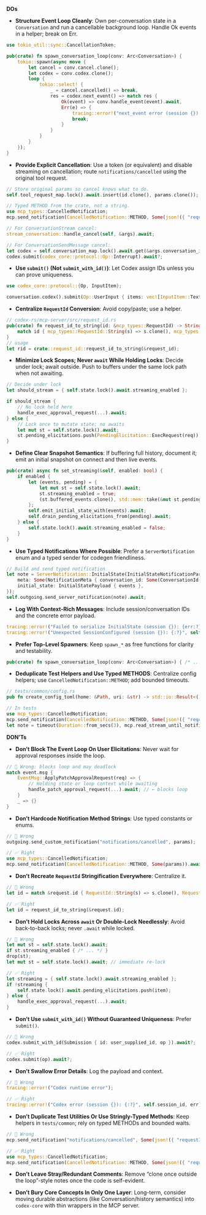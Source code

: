 **DOs**

- **Structure Event Loop Cleanly**: Own per-conversation state in a `Conversation` and run a cancellable background loop. Handle Ok events in a helper; break on Err.
```rust
use tokio_util::sync::CancellationToken;

pub(crate) fn spawn_conversation_loop(conv: Arc<Conversation>) {
    tokio::spawn(async move {
        let cancel = conv.cancel.clone();
        let codex = conv.codex.clone();
        loop {
            tokio::select! {
                _ = cancel.cancelled() => break,
                res = codex.next_event() => match res {
                    Ok(event) => conv.handle_event(event).await,
                    Err(e) => {
                        tracing::error!("next_event error (session {}): {e}", conv.session_id);
                        break;
                    }
                }
            }
        }
    });
}
```

- **Provide Explicit Cancellation**: Use a token (or equivalent) and disable streaming on cancellation; route `notifications/cancelled` using the original tool request.
```rust
// Store original params so cancel knows what to do.
self.tool_request_map.lock().await.insert(id.clone(), params.clone());

// Typed METHOD from the crate, not a string.
use mcp_types::CancelledNotification;
mcp.send_notification(CancelledNotification::METHOD, Some(json!({ "requestId": req_id }))).await?;

// For ConversationStream cancel:
stream_conversation::handle_cancel(self, &args).await;

// For ConversationSendMessage cancel:
let codex = self.conversation_map.lock().await.get(&args.conversation_id.0).unwrap().codex();
codex.submit(codex_core::protocol::Op::Interrupt).await?;
```

- **Use `submit()` (Not `submit_with_id()`)**: Let Codex assign IDs unless you can prove uniqueness.
```rust
use codex_core::protocol::{Op, InputItem};

conversation.codex().submit(Op::UserInput { items: vec![InputItem::Text { text }] }).await?;
```

- **Centralize `RequestId` Conversion**: Avoid copy/paste; use a helper.
```rust
// codex-rs/mcp-server/src/request_id.rs
pub(crate) fn request_id_to_string(id: &mcp_types::RequestId) -> String {
    match id { mcp_types::RequestId::String(s) => s.clone(), mcp_types::RequestId::Integer(i) => i.to_string() }
}
// usage
let rid = crate::request_id::request_id_to_string(&request_id);
```

- **Minimize Lock Scopes; Never `await` While Holding Locks**: Decide under lock; await outside. Push to buffers under the same lock path when not awaiting.
```rust
// Decide under lock
let should_stream = { self.state.lock().await.streaming_enabled };

if should_stream {
    // No lock held here
    handle_exec_approval_request(...).await;
} else {
    // Lock once to mutate state; no awaits
    let mut st = self.state.lock().await;
    st.pending_elicitations.push(PendingElicitation::ExecRequest(req));
}
```

- **Define Clear Snapshot Semantics**: If buffering full history, document it; emit an initial snapshot on connect and then live events.
```rust
pub(crate) async fn set_streaming(&self, enabled: bool) {
    if enabled {
        let (events, pending) = {
            let mut st = self.state.lock().await;
            st.streaming_enabled = true;
            (st.buffered_events.clone(), std::mem::take(&mut st.pending_elicitations))
        };
        self.emit_initial_state_with(events).await;
        self.drain_pending_elicitations_from(pending).await;
    } else {
        self.state.lock().await.streaming_enabled = false;
    }
}
```

- **Use Typed Notifications Where Possible**: Prefer a `ServerNotification` enum and a typed sender for codegen friendliness.
```rust
// Build and send typed notification
let note = ServerNotification::InitialState(InitialStateNotificationParams {
    meta: Some(NotificationMeta { conversation_id: Some(ConversationId(self.session_id)), request_id: None }),
    initial_state: InitialStatePayload { events },
});
self.outgoing.send_server_notification(note).await;
```

- **Log With Context-Rich Messages**: Include session/conversation IDs and the concrete error payload.
```rust
tracing::error!("Failed to serialize InitialState (session {}): {err:?}", self.session_id);
tracing::error!("Unexpected SessionConfigured (session {}): {:?}", self.session_id, ev);
```

- **Prefer Top-Level Spawners**: Keep `spawn_*` as free functions for clarity and testability.
```rust
pub(crate) fn spawn_conversation_loop(conv: Arc<Conversation>) { /* ... */ }
```

- **Deduplicate Test Helpers and Use Typed METHODS**: Centralize config helpers; use `CancelledNotification::METHOD`; add bounded timeouts.
```rust
// tests/common/config.rs
pub fn create_config_toml(home: &Path, uri: &str) -> std::io::Result<()> { /* ... */ }

// In tests
use mcp_types::CancelledNotification;
mcp.send_notification(CancelledNotification::METHOD, Some(json!({ "requestId": id }))).await?;
let note = timeout(Duration::from_secs(3), mcp.read_stream_until_notification_method("agent_message")).await??;
```


**DON’Ts**

- **Don’t Block The Event Loop On User Elicitations**: Never wait for approval responses inside the loop.
```rust
// 🚫 Wrong: blocks loop and may deadlock
match event.msg {
    EventMsg::ApplyPatchApprovalRequest(req) => {
        // Holding state or loop context while awaiting
        handle_patch_approval_request(...).await; // ← blocks loop
    }
    _ => {}
}
```

- **Don’t Hardcode Notification Method Strings**: Use typed constants or enums.
```rust
// 🚫 Wrong
outgoing.send_custom_notification("notifications/cancelled", params);

// ✅ Right
use mcp_types::CancelledNotification;
mcp.send_notification(CancelledNotification::METHOD, Some(params)).await?;
```

- **Don’t Recreate `RequestId` Stringification Everywhere**: Centralize it.
```rust
// 🚫 Wrong
let id = match &request.id { RequestId::String(s) => s.clone(), RequestId::Integer(i) => i.to_string() };

// ✅ Right
let id = request_id_to_string(&request.id);
```

- **Don’t Hold Locks Across `await` Or Double-Lock Needlessly**: Avoid back-to-back locks; never `.await` while locked.
```rust
// 🚫 Wrong
let mut st = self.state.lock().await;
if st.streaming_enabled { /* ... */ }
drop(st);
let mut st = self.state.lock().await; // immediate re-lock

// ✅ Right
let streaming = { self.state.lock().await.streaming_enabled };
if !streaming {
    self.state.lock().await.pending_elicitations.push(item);
} else {
    handle_exec_approval_request(...).await;
}
```

- **Don’t Use `submit_with_id()` Without Guaranteed Uniqueness**: Prefer `submit()`.
```rust
// 🚫 Wrong
codex.submit_with_id(Submission { id: user_supplied_id, op }).await?;

// ✅ Right
codex.submit(op).await?;
```

- **Don’t Swallow Error Details**: Log the payload and context.
```rust
// 🚫 Wrong
tracing::error!("Codex runtime error");

// ✅ Right
tracing::error!("Codex error (session {}): {:?}", self.session_id, err);
```

- **Don’t Duplicate Test Utilities Or Use Stringly-Typed Methods**: Keep helpers in `tests/common`; rely on typed METHODs and bounded waits.
```rust
// 🚫 Wrong
mcp.send_notification("notifications/cancelled", Some(json!({ "requestId": id }))).await?;

// ✅ Right
use mcp_types::CancelledNotification;
mcp.send_notification(CancelledNotification::METHOD, Some(json!({ "requestId": id }))).await?;
```

- **Don’t Leave Stray/Redundant Comments**: Remove “clone once outside the loop”-style notes once the code is self-evident.

- **Don’t Bury Core Concepts In Only One Layer**: Long-term, consider moving durable abstractions (like Conversation/history semantics) into `codex-core` with thin wrappers in the MCP server.